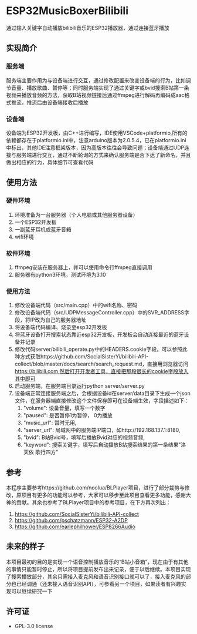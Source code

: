 # ESP32MusicBoxerBilibili
通过输入关键字自动播放bilibili音乐的ESP32播放器，通过连接蓝牙播放

## 实现简介
### 服务端
服务端主要作用为与设备端进行交互，通过修改配置来改变设备端的行为，比如调节音量、播放歌曲、暂停等；同时服务端实现了通过关键字或bvid搜索B站第一条视频来播放音频的方法，获取B站视频链接后通过ffmpeg进行解码再编码成aac格式推流，推流后由设备端接收后播放
### 设备端
设备端为ESP32开发板，由C++进行编写，IDE使用VSCode+platformio,所有的依赖都存在于platformio.ini中，注意arduino版本为2.0.5.4，已在platformio.ini中标出，其他IDE注意框架版本，因为高版本往往会导致问题；设备端通过UDP连接与服务端进行交互，通过不断轮询的方式来确认服务端是否下达了新命名，并且做出相应的行为，具体细节可查看代码

## 使用方法
### 硬件环境
1. 环境准备为一台服务器（个人电脑或其他服务器设备）
2. 一个ESP32开发板
3. 一副蓝牙耳机或蓝牙音箱
4. wifi环境
### 软件环境
1. ffmpeg安装在服务器上，并可以使用命令行ffmpeg直接调用
2. 服务器有python3环境，测试环境为3.10
### 使用方法
1. 修改设备端代码（src/main.cpp）中的wifi名称、密码
2. 修改设备端代码（src/UDPMessageController.cpp）中的SVR_ADDRESS字段，将IP改为自己的服务器地址
3. 将设备端代码编译、烧录至esp32开发板
4. 将蓝牙设备打开搜索状态靠近esp32开发板，开发板会自动连接最近的蓝牙设备并记录
5. 修改代码server/bilibili_operate.py中的HEADERS.cookie字段，可以参照此种方式获取https://github.com/SocialSisterYi/bilibili-API-collect/blob/master/docs/search/search_request.md，直接用浏览器访问 https://bilibili.com,然后打开开发者工具，直接把那段很长的cookie字段放入其中即可
6. 启动服务端，在服务端目录运行python server/server.py
7. 设备端正常连接服务端之后，会根据设备id在server/data目录下生成一个json文件，在服务器端直接修改这个文件保存即可在设备端生效，字段描述如下：
    1. "volume": 设备音量，填写一个数字
    2. "paused": 是否暂停1为暂停， 0为播放
    3. "music_url": 暂时无用,
    4. "server_url": 局域网中的服务端IP端口，如http://192.168.137.1:8180,
    5. "bvid": B站Bvid号，填写后播放Bvid对应的视频音频,
    6. "keyword": 搜索关键字，填写后自动播放B站搜索结果的第一条结果"洛天依 歌行四方"

## 参考
本程序主要参考https://github.com/noolua/BLPlayer项目，进行了部分裁剪与修改，原项目有更多的功能可以参考，大家可以移步至此项目查看更多功能，感谢大神的贡献。其余也参考了BLPlayer项目中的参考项目，在下方再次列出：
1. https://github.com/SocialSisterYi/bilibili-API-collect
2. https://github.com/pschatzmann/ESP32-A2DP
3. https://github.com/earlephilhower/ESP8266Audio

## 未来的样子
本项目最初的目的是实现一个语音控制播放音乐的“B站小音箱”，现在由于有其他的事情只能暂时停止，所以将项目提前发布出来记录，便于以后继续。本项目实现了搜索播放部分，其余只需接入麦克风和语音识别接口就可以了，接入麦克风的部分也已经调通（还未接入语音识别API），可参看另一个项目，如果读者有兴趣实现可以继续研究一下

## 许可证
* GPL-3.0 license